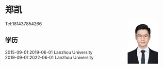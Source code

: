 # 郑凯 
<img src="https://raw.githubusercontent.com/zhengkai15/Resume-kaizheng/main/pic/%E6%B5%B7%E9%A9%AC%E4%BD%93%E4%B8%80%E5%AF%B8%E7%99%BD%E5%BA%95.jpg" alt="drawing" width="100" align='right'/>
Tel:181437854266                                                 


## 学历

2015-09-01:2019-06-01 Lanzhou University  
2019-09-01:2022-06-01 Lanzhou University

<!-- ![](https://raw.githubusercontent.com/zhengkai15/Resume-kaizheng/main/pic/%E6%B5%B7%E9%A9%AC%E4%BD%93%E4%B8%80%E5%AF%B8%E7%99%BD%E5%BA%95.jpg) -->


